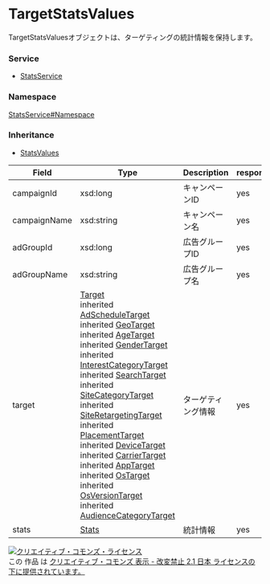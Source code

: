 

# TargetStatsValues

TargetStatsValuesオブジェクトは、ターゲティングの統計情報を保持します。

### Service

+ [StatsService](../../services/StatsService.md)

### Namespace

[StatsService#Namespace](../../services/StatsService.md#namespace)

### Inheritance

+ [StatsValues](./StatsValues.md)

| Field | Type | Description | response |
| ----- | ---- | ----------- | -------- |
| campaignId | xsd:long | キャンペーンID | yes | |
| campaignName | xsd:string | キャンペーン名 | yes | |
| adGroupId | xsd:long | 広告グループID | yes | |
| adGroupName | xsd:string | 広告グループ名 | yes | |
| target | [Target](./Target.md)<br>inherited [AdScheduleTarget](./AdScheduleTarget.md)<br>inherited [GeoTarget](./GeoTarget.md)<br>inherited [AgeTarget](./AgeTarget.md)<br>inherited [GenderTarget](./GenderTarget.md)<br>inherited [InterestCategoryTarget](./InterestCategoryTarget.md)<br>inherited [SearchTarget](./SearchTarget.md)<br>inherited [SiteCategoryTarget](./SiteCategoryTarget.md)<br>inherited [SiteRetargetingTarget](./SiteRetargetingTarget.md)<br>inherited [PlacementTarget](./PlacementTarget.md)<br>inherited [DeviceTarget](./DeviceTarget.md)<br>inherited [CarrierTarget](./CarrierTarget.md)<br>inherited [AppTarget](./AppTarget.md)<br>inherited [OsTarget](./OsTarget.md)<br>inherited [OsVersionTarget](./OsVersionTarget.md)<br>inherited [AudienceCategoryTarget](./AudienceCategoryTarget.md) | ターゲティング情報 | yes | |
| stats | [Stats](./Stats.md) | 統計情報 | yes | |

<a rel="license" href="http://creativecommons.org/licenses/by-nd/2.1/jp/"><img alt="クリエイティブ・コモンズ・ライセンス" style="border-width:0" src="https://i.creativecommons.org/l/by-nd/2.1/jp/88x31.png" /></a><br />この 作品 は <a rel="license" href="http://creativecommons.org/licenses/by-nd/2.1/jp/">クリエイティブ・コモンズ 表示 - 改変禁止 2.1 日本 ライセンスの下に提供されています。</a>
